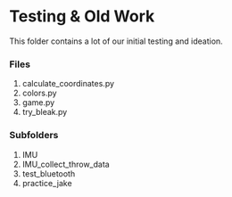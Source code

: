 # Testing & Old Work
This folder contains a lot of our initial testing and ideation.

### Files
1. calculate_coordinates.py
2. colors.py
3. game.py
4. try_bleak.py

### Subfolders
1. IMU
2. IMU_collect_throw_data
3. test_bluetooth
4. practice_jake

